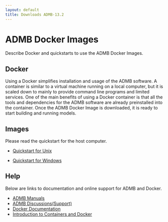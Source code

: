 ```yaml
---
layout: default
title: Downloads ADMB-13.2
---
```


ADMB Docker Images
==================

Describe Docker and quickstarts to use the ADMB Docker Images.

Docker
------

Using a Docker simplifies installation and usage of the ADMB software.  A container is similar to a virtual machine running on a local computer, but it is scaled down to mainly to provide command line programs and limited services.  One of the main benefits of using a Docker container is that all the tools and dependencies for the ADMB software are already preinstalled into the container.  Once the ADMB Docker Image is downloaded, it is ready to start building and running models.

Images
------

Please read the quickstart for the host computer.

* [Quickstart for Unix](quickstart-docker-unix.md)

* [Quickstart for Windows](quickstart-docker-windows.md)

Help
----

Below are links to documentation and online support for ADMB and Docker.

* [ADMB Manuals](https://www.admb-project.org/docs/manuals/)
* [ADMB Discussions(Support)](https://github.com/admb-project/admb/discussions)
* [Docker Documentation](https://docs.docker.com/)
* [Introduction to Containers and Docker](https://learn.microsoft.com/en-us/dotnet/architecture/microservices/container-docker-introduction/)
